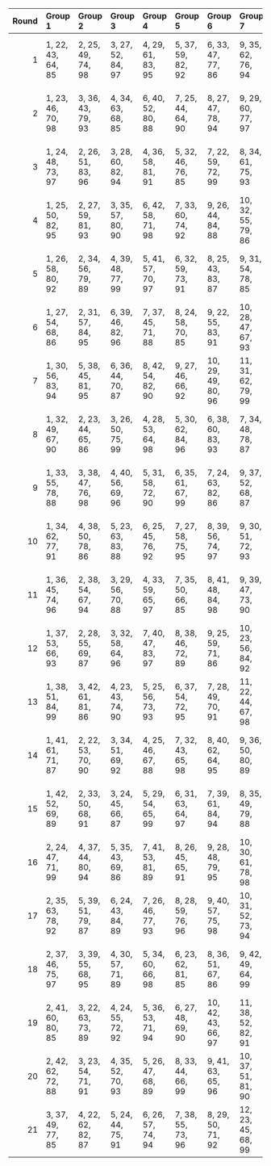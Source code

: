 |   Round | Group 1           | Group 2           | Group 3           | Group 4           | Group 5           | Group 6            | Group 7            | Group 8            | Group 9            | Group 10           | Group 11           | Group 12           | Group 13           | Group 14           | Group 15           | Group 16      | Group 17      | Group 18       | Group 19       | Group 20       | Group 21       |
|--------:|:------------------|:------------------|:------------------|:------------------|:------------------|:-------------------|:-------------------|:-------------------|:-------------------|:-------------------|:-------------------|:-------------------|:-------------------|:-------------------|:-------------------|:--------------|:--------------|:---------------|:---------------|:---------------|:---------------|
|       1 | 1, 22, 43, 64, 85 | 2, 25, 49, 74, 98 | 3, 27, 52, 84, 97 | 4, 29, 61, 83, 95 | 5, 37, 59, 82, 92 | 6, 33, 47, 77, 86  | 9, 35, 62, 76, 94  | 11, 28, 46, 65, 90 | 12, 34, 57, 81, 88 | 13, 41, 56, 72, 91 | 15, 24, 53, 79, 96 | 16, 32, 45, 78, 93 | 17, 30, 63, 70, 99 | 20, 40, 50, 67, 87 | 21, 31, 48, 66, 89 | 7, 42, 51, 80 | 8, 23, 60, 73 | 10, 39, 44, 71 | 14, 26, 54, 69 | 18, 36, 55, 75 | 19, 38, 58, 68 |
|       2 | 1, 23, 46, 70, 98 | 3, 36, 43, 79, 93 | 4, 34, 63, 68, 85 | 6, 40, 52, 80, 88 | 7, 25, 44, 64, 90 | 8, 27, 47, 78, 94  | 9, 29, 60, 77, 97  | 10, 41, 58, 76, 99 | 11, 32, 53, 74, 95 | 12, 35, 59, 84, 87 | 13, 37, 62, 73, 86 | 16, 22, 57, 66, 96 | 17, 31, 61, 69, 91 | 18, 33, 49, 83, 89 | 20, 28, 54, 81, 92 | 2, 30, 45, 82 | 5, 42, 55, 67 | 14, 39, 50, 72 | 15, 26, 48, 71 | 19, 24, 51, 65 | 21, 38, 56, 75 |
|       3 | 1, 24, 48, 73, 97 | 2, 26, 51, 83, 96 | 3, 28, 60, 82, 94 | 4, 36, 58, 81, 91 | 5, 32, 46, 76, 85 | 7, 22, 59, 72, 99  | 8, 34, 61, 75, 93  | 10, 27, 45, 64, 89 | 11, 33, 56, 80, 87 | 12, 40, 55, 71, 90 | 14, 23, 52, 78, 95 | 15, 31, 44, 77, 92 | 16, 29, 62, 69, 98 | 19, 39, 49, 66, 86 | 20, 30, 47, 65, 88 | 6, 41, 50, 79 | 9, 38, 43, 70 | 13, 25, 53, 68 | 17, 35, 54, 74 | 18, 37, 57, 67 | 21, 42, 63, 84 |
|       4 | 1, 25, 50, 82, 95 | 2, 27, 59, 81, 93 | 3, 35, 57, 80, 90 | 6, 42, 58, 71, 98 | 7, 33, 60, 74, 92 | 9, 26, 44, 84, 88  | 10, 32, 55, 79, 86 | 11, 39, 54, 70, 89 | 13, 22, 51, 77, 94 | 14, 30, 43, 76, 91 | 15, 28, 61, 68, 97 | 16, 34, 53, 73, 99 | 18, 38, 48, 65, 85 | 19, 29, 46, 64, 87 | 21, 23, 47, 72, 96 | 4, 31, 45, 75 | 5, 40, 49, 78 | 8, 37, 63, 69  | 12, 24, 52, 67 | 17, 36, 56, 66 | 20, 41, 62, 83 |
|       5 | 1, 26, 58, 80, 92 | 2, 34, 56, 79, 89 | 4, 39, 48, 77, 99 | 5, 41, 57, 70, 97 | 6, 32, 59, 73, 91 | 8, 25, 43, 83, 87  | 9, 31, 54, 78, 85  | 10, 38, 53, 69, 88 | 12, 42, 50, 76, 93 | 13, 29, 63, 75, 90 | 14, 27, 60, 67, 96 | 15, 33, 52, 72, 98 | 18, 28, 45, 84, 86 | 20, 22, 46, 71, 95 | 21, 24, 49, 81, 94 | 3, 30, 44, 74 | 7, 36, 62, 68 | 11, 23, 51, 66 | 16, 35, 55, 65 | 17, 37, 47, 64 | 19, 40, 61, 82 |
|       6 | 1, 27, 54, 68, 86 | 2, 31, 57, 84, 95 | 6, 39, 46, 82, 96 | 7, 37, 45, 71, 88 | 8, 24, 58, 70, 85 | 9, 22, 55, 83, 91  | 10, 28, 47, 67, 93 | 11, 30, 50, 81, 97 | 14, 35, 56, 77, 98 | 15, 38, 62, 66, 90 | 16, 40, 44, 76, 89 | 17, 42, 53, 75, 87 | 19, 25, 60, 69, 99 | 20, 34, 43, 72, 94 | 21, 36, 52, 65, 92 | 3, 41, 59, 78 | 4, 26, 49, 73 | 5, 33, 48, 64  | 12, 32, 63, 80 | 13, 23, 61, 79 | 18, 29, 51, 74 |
|       7 | 1, 30, 56, 83, 94 | 5, 38, 45, 81, 95 | 6, 36, 44, 70, 87 | 8, 42, 54, 82, 90 | 9, 27, 46, 66, 92 | 10, 29, 49, 80, 96 | 11, 31, 62, 79, 99 | 13, 34, 55, 76, 97 | 14, 37, 61, 65, 89 | 15, 39, 43, 75, 88 | 16, 41, 52, 74, 86 | 18, 24, 59, 68, 98 | 19, 33, 63, 71, 93 | 20, 35, 51, 64, 91 | 21, 26, 53, 67, 85 | 2, 40, 58, 77 | 3, 25, 48, 72 | 4, 32, 47, 84  | 7, 23, 57, 69  | 12, 22, 60, 78 | 17, 28, 50, 73 |
|       8 | 1, 32, 49, 67, 90 | 2, 23, 44, 65, 86 | 3, 26, 50, 75, 99 | 4, 28, 53, 64, 98 | 5, 30, 62, 84, 96 | 6, 38, 60, 83, 93  | 7, 34, 48, 78, 87  | 10, 36, 63, 77, 95 | 12, 29, 47, 66, 91 | 13, 35, 58, 82, 89 | 14, 42, 57, 73, 92 | 16, 25, 54, 80, 97 | 17, 33, 46, 79, 94 | 20, 39, 59, 69, 85 | 21, 41, 51, 68, 88 | 8, 22, 52, 81 | 9, 24, 61, 74 | 11, 40, 45, 72 | 15, 27, 55, 70 | 18, 31, 43, 71 | 19, 37, 56, 76 |
|       9 | 1, 33, 55, 78, 88 | 3, 38, 47, 76, 98 | 4, 40, 56, 69, 96 | 5, 31, 58, 72, 90 | 6, 35, 61, 67, 99 | 7, 24, 63, 82, 86  | 9, 37, 52, 68, 87  | 11, 41, 49, 75, 92 | 12, 28, 62, 74, 89 | 13, 26, 59, 66, 95 | 14, 32, 51, 71, 97 | 17, 27, 44, 83, 85 | 19, 42, 45, 70, 94 | 20, 23, 48, 80, 93 | 21, 25, 57, 79, 91 | 2, 29, 43, 73 | 8, 30, 53, 77 | 10, 22, 50, 65 | 15, 34, 54, 64 | 16, 36, 46, 84 | 18, 39, 60, 81 |
|      10 | 1, 34, 62, 77, 91 | 4, 38, 50, 78, 86 | 5, 23, 63, 83, 88 | 6, 25, 45, 76, 92 | 7, 27, 58, 75, 95 | 8, 39, 56, 74, 97  | 9, 30, 51, 72, 93  | 10, 33, 57, 82, 85 | 14, 41, 55, 64, 94 | 15, 29, 59, 67, 89 | 16, 31, 47, 81, 87 | 18, 26, 52, 79, 90 | 19, 36, 54, 73, 98 | 20, 42, 44, 68, 96 | 21, 28, 43, 80, 99 | 2, 32, 61, 66 | 3, 40, 53, 65 | 11, 35, 60, 71 | 12, 37, 48, 70 | 13, 24, 46, 69 | 17, 22, 49, 84 |
|      11 | 1, 36, 45, 74, 96 | 2, 38, 54, 67, 94 | 3, 29, 56, 70, 88 | 4, 33, 59, 65, 97 | 7, 35, 50, 66, 85 | 8, 41, 48, 84, 98  | 9, 39, 47, 73, 90  | 10, 26, 60, 72, 87 | 11, 24, 57, 64, 93 | 12, 30, 49, 69, 95 | 13, 32, 52, 83, 99 | 17, 40, 43, 68, 92 | 18, 42, 46, 78, 91 | 19, 23, 55, 77, 89 | 20, 31, 53, 76, 86 | 5, 22, 61, 80 | 6, 28, 51, 75 | 14, 34, 44, 82 | 15, 25, 63, 81 | 16, 37, 58, 79 | 21, 27, 62, 71 |
|      12 | 1, 37, 53, 66, 93 | 2, 28, 55, 69, 87 | 3, 32, 58, 64, 96 | 7, 40, 47, 83, 97 | 8, 38, 46, 72, 89 | 9, 25, 59, 71, 86  | 10, 23, 56, 84, 92 | 11, 29, 48, 68, 94 | 12, 31, 51, 82, 98 | 15, 36, 57, 78, 99 | 16, 39, 63, 67, 91 | 17, 41, 45, 77, 90 | 18, 22, 54, 76, 88 | 19, 30, 52, 75, 85 | 21, 35, 44, 73, 95 | 4, 42, 60, 79 | 5, 27, 50, 74 | 6, 34, 49, 65  | 13, 33, 43, 81 | 14, 24, 62, 80 | 20, 26, 61, 70 |
|      13 | 1, 38, 51, 84, 99 | 3, 42, 61, 81, 86 | 4, 23, 43, 74, 90 | 5, 25, 56, 73, 93 | 6, 37, 54, 72, 95 | 7, 28, 49, 70, 91  | 11, 22, 44, 67, 98 | 12, 39, 53, 83, 92 | 13, 27, 57, 65, 87 | 14, 29, 45, 79, 85 | 16, 24, 50, 77, 88 | 17, 34, 52, 71, 96 | 18, 40, 63, 66, 94 | 19, 26, 62, 78, 97 | 20, 32, 60, 75, 89 | 2, 36, 48, 76 | 8, 31, 55, 80 | 9, 33, 58, 69  | 10, 35, 46, 68 | 15, 41, 47, 82 | 21, 30, 59, 64 |
|      14 | 1, 41, 61, 71, 87 | 2, 22, 53, 70, 90 | 3, 34, 51, 69, 92 | 4, 25, 46, 67, 88 | 7, 32, 43, 65, 98 | 8, 40, 62, 64, 95  | 9, 36, 50, 80, 89  | 12, 38, 44, 79, 97 | 13, 42, 47, 74, 85 | 14, 31, 49, 68, 93 | 15, 37, 60, 84, 91 | 16, 23, 59, 75, 94 | 17, 29, 57, 72, 86 | 18, 27, 56, 82, 99 | 19, 35, 48, 81, 96 | 5, 28, 52, 77 | 6, 30, 55, 66 | 10, 24, 54, 83 | 11, 26, 63, 76 | 20, 33, 45, 73 | 21, 39, 58, 78 |
|      15 | 1, 42, 52, 69, 89 | 2, 33, 50, 68, 91 | 3, 24, 45, 66, 87 | 5, 29, 54, 65, 99 | 6, 31, 63, 64, 97 | 7, 39, 61, 84, 94  | 8, 35, 49, 79, 88  | 11, 37, 43, 78, 96 | 13, 30, 48, 67, 92 | 14, 36, 59, 83, 90 | 15, 22, 58, 74, 93 | 16, 28, 56, 71, 85 | 17, 26, 55, 81, 98 | 18, 34, 47, 80, 95 | 21, 40, 60, 70, 86 | 4, 27, 51, 76 | 9, 23, 53, 82 | 10, 25, 62, 75 | 12, 41, 46, 73 | 19, 32, 44, 72 | 20, 38, 57, 77 |
|      16 | 2, 24, 47, 71, 99 | 4, 37, 44, 80, 94 | 5, 35, 43, 69, 86 | 7, 41, 53, 81, 89 | 8, 26, 45, 65, 91 | 9, 28, 48, 79, 95  | 10, 30, 61, 78, 98 | 12, 33, 54, 75, 96 | 13, 36, 60, 64, 88 | 14, 38, 63, 74, 87 | 15, 40, 51, 73, 85 | 17, 23, 58, 67, 97 | 18, 32, 62, 70, 92 | 19, 34, 50, 84, 90 | 21, 29, 55, 82, 93 | 1, 39, 57, 76 | 3, 31, 46, 83 | 6, 22, 56, 68  | 11, 42, 59, 77 | 16, 27, 49, 72 | 20, 25, 52, 66 |
|      17 | 2, 35, 63, 78, 92 | 5, 39, 51, 79, 87 | 6, 24, 43, 84, 89 | 7, 26, 46, 77, 93 | 8, 28, 59, 76, 96 | 9, 40, 57, 75, 98  | 10, 31, 52, 73, 94 | 11, 34, 58, 83, 86 | 12, 36, 61, 72, 85 | 15, 42, 56, 65, 95 | 16, 30, 60, 68, 90 | 17, 32, 48, 82, 88 | 19, 27, 53, 80, 91 | 20, 37, 55, 74, 99 | 21, 22, 45, 69, 97 | 1, 29, 44, 81 | 3, 33, 62, 67 | 4, 41, 54, 66  | 13, 38, 49, 71 | 14, 25, 47, 70 | 18, 23, 50, 64 |
|      18 | 2, 37, 46, 75, 97 | 3, 39, 55, 68, 95 | 4, 30, 57, 71, 89 | 5, 34, 60, 66, 98 | 6, 23, 62, 81, 85 | 8, 36, 51, 67, 86  | 9, 42, 49, 64, 99  | 10, 40, 48, 74, 91 | 11, 27, 61, 73, 88 | 12, 25, 58, 65, 94 | 13, 31, 50, 70, 96 | 18, 41, 44, 69, 93 | 19, 22, 47, 79, 92 | 20, 24, 56, 78, 90 | 21, 32, 54, 77, 87 | 1, 28, 63, 72 | 7, 29, 52, 76 | 14, 33, 53, 84 | 15, 35, 45, 83 | 16, 26, 43, 82 | 17, 38, 59, 80 |
|      19 | 2, 41, 60, 80, 85 | 3, 22, 63, 73, 89 | 4, 24, 55, 72, 92 | 5, 36, 53, 71, 94 | 6, 27, 48, 69, 90 | 10, 42, 43, 66, 97 | 11, 38, 52, 82, 91 | 12, 26, 56, 64, 86 | 14, 40, 46, 81, 99 | 15, 23, 49, 76, 87 | 16, 33, 51, 70, 95 | 17, 39, 62, 65, 93 | 18, 25, 61, 77, 96 | 19, 31, 59, 74, 88 | 21, 37, 50, 83, 98 | 1, 35, 47, 75 | 7, 30, 54, 79 | 8, 32, 57, 68  | 9, 34, 45, 67  | 13, 28, 44, 78 | 20, 29, 58, 84 |
|      20 | 2, 42, 62, 72, 88 | 3, 23, 54, 71, 91 | 4, 35, 52, 70, 93 | 5, 26, 47, 68, 89 | 8, 33, 44, 66, 99 | 9, 41, 63, 65, 96  | 10, 37, 51, 81, 90 | 11, 25, 55, 84, 85 | 13, 39, 45, 80, 98 | 14, 22, 48, 75, 86 | 15, 32, 50, 69, 94 | 16, 38, 61, 64, 92 | 17, 24, 60, 76, 95 | 18, 30, 58, 73, 87 | 20, 36, 49, 82, 97 | 1, 40, 59, 79 | 6, 29, 53, 78 | 7, 31, 56, 67  | 12, 27, 43, 77 | 19, 28, 57, 83 | 21, 34, 46, 74 |
|      21 | 3, 37, 49, 77, 85 | 4, 22, 62, 82, 87 | 5, 24, 44, 75, 91 | 6, 26, 57, 74, 94 | 7, 38, 55, 73, 96 | 8, 29, 50, 71, 92  | 12, 23, 45, 68, 99 | 13, 40, 54, 84, 93 | 14, 28, 58, 66, 88 | 15, 30, 46, 80, 86 | 17, 25, 51, 78, 89 | 18, 35, 53, 72, 97 | 19, 41, 43, 67, 95 | 20, 27, 63, 79, 98 | 21, 33, 61, 76, 90 | 1, 31, 60, 65 | 2, 39, 52, 64 | 9, 32, 56, 81  | 10, 34, 59, 70 | 11, 36, 47, 69 | 16, 42, 48, 83 |